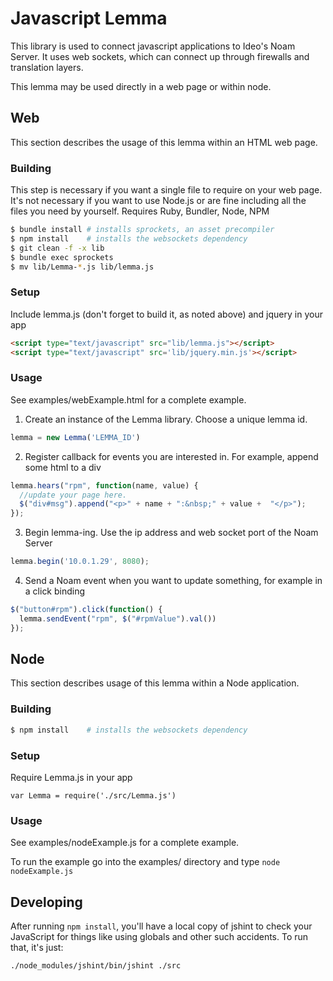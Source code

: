 # Javascript Lemma

This library is used to connect javascript applications to Ideo's Noam Server.
It uses web sockets, which can connect up through firewalls and translation layers.

This lemma may be used directly in a web page or within node.


## Web

This section describes the usage of this lemma within an HTML web page.

### Building

This step is necessary if you want a single file to require on your web page.
It's not necessary if you want to use Node.js or are fine including all the
files you need by yourself. Requires Ruby, Bundler, Node, NPM

```bash
$ bundle install # installs sprockets, an asset precompiler
$ npm install    # installs the websockets dependency
$ git clean -f -x lib
$ bundle exec sprockets
$ mv lib/Lemma-*.js lib/lemma.js
```

### Setup

Include lemma.js (don't forget to build it, as noted above) and jquery in your app

```html
<script type="text/javascript" src="lib/lemma.js"></script>
<script type="text/javascript" src='lib/jquery.min.js'></script>
```

### Usage

See examples/webExample.html for a complete example.

1. Create an instance of the Lemma library.  Choose a unique lemma id.

```javascript
lemma = new Lemma('LEMMA_ID')
```

2. Register callback for events you are interested in. For example, append some html to a div

```javascript
lemma.hears("rpm", function(name, value) {
  //update your page here.
  $("div#msg").append("<p>" + name + ":&nbsp;" + value +  "</p>");
});
```

3. Begin lemma-ing. Use the ip address and web socket port of the Noam Server

```javascript
lemma.begin('10.0.1.29', 8080);
```

4. Send a Noam event when you want to update something, for example in a click binding

```javascript
$("button#rpm").click(function() {
  lemma.sendEvent("rpm", $("#rpmValue").val())
});
```

## Node

This section describes usage of this lemma within a Node application.

### Building

```bash
$ npm install    # installs the websockets dependency
```

### Setup

Require Lemma.js in your app

```javasript
var Lemma = require('./src/Lemma.js')
```

### Usage

See examples/nodeExample.js for a complete example.

To run the example go into the examples/ directory and type `node nodeExample.js`


## Developing

After running `npm install`, you'll have a local copy of jshint to check your
JavaScript for things like using globals and other such accidents. To run that, it's just:

```bash
./node_modules/jshint/bin/jshint ./src
```


